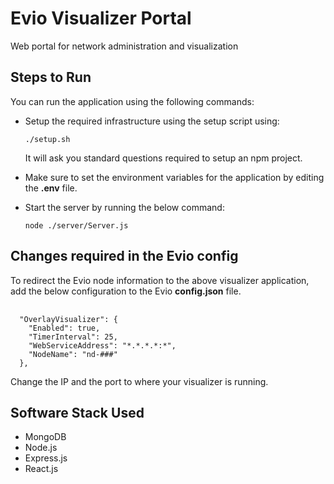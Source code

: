 # Evio Visualizer Portal

Web portal for network administration and visualization

## Steps to Run

You can run the application using the following commands:

* Setup the required infrastructure using the setup script using:

    <pre><code>./setup.sh</code></pre>

    It will ask you standard questions required to setup an npm project.

* Make sure to set the environment variables for the application by editing the **.env** file.

* Start the server by running the below command:
    <pre><code>node ./server/Server.js</code></pre>

## Changes required in the Evio config

To redirect the Evio node information to the above visualizer application, add the below configuration to the Evio **config.json** file.

<pre> <code>
  "OverlayVisualizer": {
    "Enabled": true,
    "TimerInterval": 25,
    "WebServiceAddress": "*.*.*.*:*",
    "NodeName": "nd-###"
  },
</code></pre>

Change the IP and the port to where your visualizer is running.

## Software Stack Used

* MongoDB
* Node.js
* Express.js
* React.js


